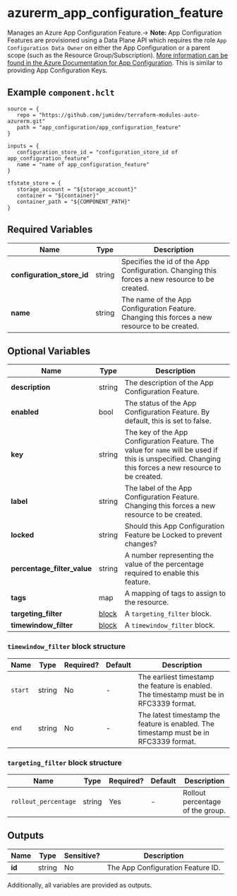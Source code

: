 # azurerm_app_configuration_feature

Manages an Azure App Configuration Feature.-> **Note:** App Configuration Features are provisioned using a Data Plane API which requires the role `App Configuration Data Owner` on either the App Configuration or a parent scope (such as the Resource Group/Subscription). [More information can be found in the Azure Documentation for App Configuration](https://docs.microsoft.com/azure/azure-app-configuration/concept-enable-rbac#azure-built-in-roles-for-azure-app-configuration). This is similar to providing App Configuration Keys.

## Example `component.hclt`

```hcl
source = {
   repo = "https://github.com/jumidev/terraform-modules-auto-azurerm.git" 
   path = "app_configuration/app_configuration_feature" 
}

inputs = {
   configuration_store_id = "configuration_store_id of app_configuration_feature" 
   name = "name of app_configuration_feature" 
}

tfstate_store = {
   storage_account = "${storage_account}" 
   container = "${container}" 
   container_path = "${COMPONENT_PATH}" 
}

```

## Required Variables

| Name | Type |  Description |
| ---- | --------- |  ----------- |
| **configuration_store_id** | string |  Specifies the id of the App Configuration. Changing this forces a new resource to be created. | 
| **name** | string |  The name of the App Configuration Feature. Changing this forces a new resource to be created. | 

## Optional Variables

| Name | Type |  Description |
| ---- | --------- |  ----------- |
| **description** | string |  The description of the App Configuration Feature. | 
| **enabled** | bool |  The status of the App Configuration Feature. By default, this is set to false. | 
| **key** | string |  The key of the App Configuration Feature. The value for `name` will be used if this is unspecified. Changing this forces a new resource to be created. | 
| **label** | string |  The label of the App Configuration Feature. Changing this forces a new resource to be created. | 
| **locked** | string |  Should this App Configuration Feature be Locked to prevent changes? | 
| **percentage_filter_value** | string |  A number representing the value of the percentage required to enable this feature. | 
| **tags** | map |  A mapping of tags to assign to the resource. | 
| **targeting_filter** | [block](#targeting_filter-block-structure) |  A `targeting_filter` block. | 
| **timewindow_filter** | [block](#timewindow_filter-block-structure) |  A `timewindow_filter` block. | 

### `timewindow_filter` block structure

| Name | Type | Required? | Default | Description |
| ---- | ---- | --------- | ------- | ----------- |
| `start` | string | No | - | The earliest timestamp the feature is enabled. The timestamp must be in RFC3339 format. |
| `end` | string | No | - | The latest timestamp the feature is enabled. The timestamp must be in RFC3339 format. |

### `targeting_filter` block structure

| Name | Type | Required? | Default | Description |
| ---- | ---- | --------- | ------- | ----------- |
| `rollout_percentage` | string | Yes | - | Rollout percentage of the group. |



## Outputs

| Name | Type | Sensitive? | Description |
| ---- | ---- | --------- | --------- |
| **id** | string | No  | The App Configuration Feature ID. | 

Additionally, all variables are provided as outputs.
